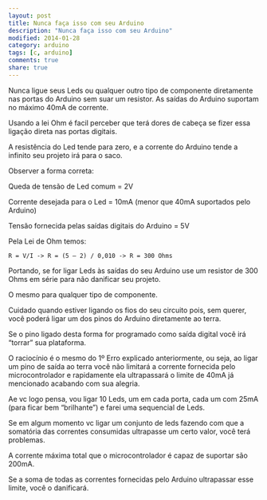 ```yaml
---
layout: post
title: Nunca faça isso com seu Arduino
description: "Nunca faça isso com seu Arduino"
modified: 2014-01-28
category: arduino
tags: [c, arduino]
comments: true
share: true
---
```



Nunca ligue seus Leds ou qualquer outro tipo de componente diretamente nas portas do Arduino sem suar um resistor.
As saídas do Arduino suportam no máximo 40mA de corrente.

Usando a lei Ohm é facil perceber que terá dores de cabeça se fizer essa ligação direta nas portas digitais.

A resistência do Led tende para  zero, e a corrente do Arduino tende a infinito seu projeto irá para o saco.

Observer a forma correta:

Queda de tensão de Led comum = 2V

Corrente desejada para o Led = 10mA (menor que 40mA suportados pelo Arduino)

Tensão fornecida pelas saídas digitais do Arduino = 5V

Pela Lei de Ohm temos:

```
R = V/I -> R = (5 – 2) / 0,010 -> R = 300 Ohms
```

Portando, se for ligar Leds às saídas do seu Arduino use um resistor de 300 Ohms
em série para não danificar seu projeto.


O mesmo para qualquer tipo de componente.

Cuidado quando estiver ligando os fios do seu circuito pois, sem querer,
você poderá ligar um dos pinos do Arduino diretamente ao terra.

Se o pino ligado desta forma for programado como saída digital você irá “torrar” sua plataforma.

O raciocínio é o mesmo do 1º Erro explicado anteriormente, ou seja,
ao ligar um pino de saída ao terra você não limitará a corrente fornecida pelo
microcontrolador e rapidamente ela ultrapassará o limite de 40mA já mencionado acabando com sua alegria.


Ae vc logo pensa, vou ligar 10 Leds, um em cada porta, cada um com 25mA (para ficar bem “brilhante”) e farei uma sequencial de Leds.

Se em algum momento vc ligar um conjunto de leds fazendo com que a somatória das correntes consumidas ultrapasse um certo valor, você terá problemas.

A corrente máxima total que o microcontrolador é capaz de suportar são 200mA.

Se a soma de todas as correntes fornecidas pelo Arduino ultrapassar esse limite, você o danificará.